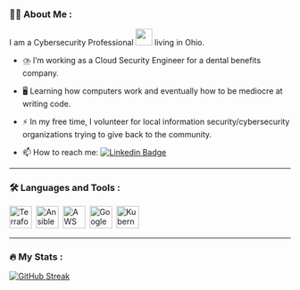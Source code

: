 ### :man_technologist: About Me :
I am a Cybersecurity Professional <img src="https://media.giphy.com/media/WUlplcMpOCEmTGBtBW/giphy.gif" width="30"> living in Ohio.

- :cloud_with_lightning_and_rain: I’m working as a Cloud Security Engineer for a dental benefits company.

- :desktop_computer: Learning how computers work and eventually how to be mediocre at writing code.

- :zap: In my free time, I volunteer for local information security/cybersecurity organizations trying to give back to the community.

- :mailbox: How to reach me: [![Linkedin Badge](https://img.shields.io/badge/-cloudmatt-blue?style=flat&logo=Linkedin&logoColor=white)](https://www.linkedin.com/in/cyber-morrison/)

---

### :hammer_and_wrench: Languages and Tools :
<div>
  <img src="https://cdn.icon-icons.com/icons2/2107/PNG/512/file_type_terraform_icon_130125.png" title="Terraform" alt="Terraform" width="40" height="40"/>&nbsp;
  <img src="https://b.thumbs.redditmedia.com/WmbHlRNHXOci-aUzBgHmKPMHRNvI2OtKF2XguHteO5A.png" title="Ansible" alt="Ansible" width="40" height="40"/>&nbsp;
  <img src="https://cdn.icon-icons.com/icons2/2107/PNG/512/file_type_aws_icon_130732.png" title="AWS" alt="AWS" width="40" height="40"/>&nbsp;
  <img src="https://cdn.icon-icons.com/icons2/2699/PNG/512/google_cloud_logo_icon_171058.png" title="Google Cloud" alt="Google Cloud" width="40" height="40"/>&nbsp;
  <img src="https://cdn.icon-icons.com/icons2/2699/PNG/512/kubernetes_logo_icon_168359.png" title="Kubernetes" alt="Kubernetes width="40" height="40"/>
</div>

---

### :fire: My Stats :

[![GitHub Streak](http://github-readme-stats-cloudmatt.vercel.app/api?username=cloudmatt&count_private=true&show_icons=true&theme=dracula)](https://github.com/anuraghazra/github-readme-stats)
